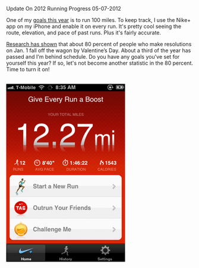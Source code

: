 Update On 2012 Running Progress
05-07-2012

One of my [goals this year][1] is to run 100 miles. To keep track, I use the Nike+ app on my iPhone and enable it on every run. It's pretty cool seeing the route, elevation, and pace of past runs. Plus it's fairly accurate.

[Research has shown][2] that about 80 percent of people who make resolutions on Jan. 1 fall off the wagon by Valentine’s Day. About a third of the year has passed and I'm behind schedule. Do you have any goals you've set for yourself this year? If so, let's not become another statistic in the 80 percent. Time to turn it on!

<br>
<img class="pure-img center" src="/static/nike+1.png"  />

[1]: /blog/2012/01/05/2012-goals.html
[2]: http://www.nytimes.com/2009/01/01/fashion/01change.html?pagewanted=all

